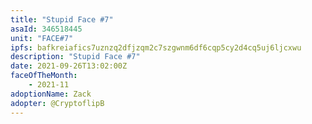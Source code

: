 ```yaml
---
title: "Stupid Face #7"
asaId: 346518445
unit: "FACE#7"
ipfs: bafkreiafics7uznzq2dfjzqm2c7szgwnm6df6cqp5cy2d4cq5uj6ljcxwu
description: "Stupid Face #7"
date: 2021-09-26T13:02:00Z
faceOfTheMonth:
    - 2021-11
adoptionName: Zack
adopter: @CryptoflipB
---
```

